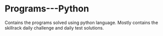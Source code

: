 # Programs---Python

Contains the programs solved using python language. 
Mostly contains the skillrack daily challenge and daily test solutions. 
